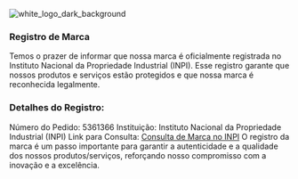 ![white_logo_dark_background](https://github.com/taya-sh/.github/assets/3685417/274bbaad-79f2-45ca-9a0f-2aa8715838c2)

### Registro de Marca
Temos o prazer de informar que nossa marca é oficialmente registrada no Instituto Nacional da Propriedade Industrial (INPI). Esse registro garante que nossos produtos e serviços estão protegidos e que nossa marca é reconhecida legalmente.

### Detalhes do Registro:

Número do Pedido: 5361366
Instituição: Instituto Nacional da Propriedade Industrial (INPI)
Link para Consulta: [Consulta de Marca no INPI](https://busca.inpi.gov.br/pePI/servlet/MarcasServletController?Action=detail&CodPedido=5361366)
O registro da marca é um passo importante para garantir a autenticidade e a qualidade dos nossos produtos/serviços, reforçando nosso compromisso com a inovação e a excelência.
